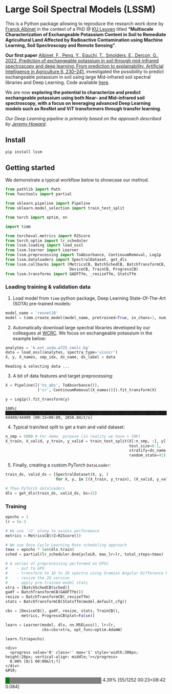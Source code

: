 # Large Soil Spectral Models (LSSM)


<!-- WARNING: THIS FILE WAS AUTOGENERATED! DO NOT EDIT! -->

This is a Python package allowing to reproduce the research work done by
[Franck Albinet](https://www.linkedin.com/in/franckalbinet) in the
context of a PhD @ [KU Leuven](https://www.kuleuven.be/) titled
**“Multiscale Characterization of Exchangeable Potassium Content in Soil
to Remediate Agricultural Land Affected by Radioactive Contamination
using Machine Learning, Soil Spectroscopy and Remote Sensing”**.

**Our first paper** [Albinet, F., Peng, Y., Eguchi, T., Smolders, E.,
Dercon, G., 2022. Prediction of exchangeable potassium in soil through
mid-infrared spectroscopy and deep learning: From prediction to
explainability. Artificial Intelligence in Agriculture 6,
230–241.](https://www.sciencedirect.com/science/article/pii/S2589721722000186)
investigated the possibility to predict exchangeable potassium in soil
using large Mid-infrared soil spectral libraries and Deep Learning. Code
available [here](https://github.com/franckalbinet/mirzai).

We are now **exploring the potential to characterize and predict
exchangeable potassium using both Near- and Mid-infrared soil
spectroscopy, with a focus on leveraging advanced Deep Learning models
such as ResNet and ViT transformers through transfer learning**.

*Our Deep Learning pipeline is primarily based on the approach described
by [Jeremy Howard](https://github.com/fastai/course22p2)*.

## Install

``` sh
pip install lssm
```

## Getting started

We demonstrate a typical workflow below to showcase our method.

``` python
from pathlib import Path
from functools import partial

from sklearn.pipeline import Pipeline
from sklearn.model_selection import train_test_split

from torch import optim, nn

import timm

from torcheval.metrics import R2Score
from torch.optim import lr_scheduler
from lssm.loading import load_ossl
from lssm.learner import Learner
from lssm.preprocessing import ToAbsorbance, ContinuumRemoval, Log1p
from lssm.dataloaders import SpectralDataset, get_dls
from lssm.callbacks import (MetricsCB, BatchSchedCB, BatchTransformCB,
                            DeviceCB, TrainCB, ProgressCB)
from lssm.transforms import GADFTfm, _resizeTfm, StatsTfm
```

### Loading training & validation data

1.  Load model from `timm` python package, Deep Learning
    State-Of-The-Art (SOTA) pre-trained models:

``` python
model_name = 'resnet18'
model = timm.create_model(model_name, pretrained=True, in_chans=1, num_classes=1)
```

2.  Automatically download large spectral libraries developed by our
    colleagues at [WCRC](https://www.woodwellclimate.org). We focus on
    exchangeable potassium in the example below:

``` python
analytes = 'k.ext_usda.a725_cmolc.kg'
data = load_ossl(analytes, spectra_type='visnir')
X, y, X_names, smp_idx, ds_name, ds_label = data
```

    Reading & selecting data ...

3.  A bit of data features and target preprocessing:

``` python
X = Pipeline([('to_abs', ToAbsorbance()), 
              ('cr', ContinuumRemoval(X_names))]).fit_transform(X)

y = Log1p().fit_transform(y)
```

    100%|███████████████████████████████████████████████████████████████████████████████████████████████████████████████████████████████████████████████████████████████| 44489/44489 [00:15<00:00, 2850.84it/s]

4.  Typical train/test split to get a train and valid dataset:

``` python
n_smp = 5000 # For demo. purpose (in reality we have > 50K)
X_train, X_valid, y_train, y_valid = train_test_split(X[:n_smp, :], y[:n_smp], 
                                                      test_size=0.1,
                                                      stratify=ds_name[:n_smp], 
                                                      random_state=41)
```

5.  Finally, creating a custom PyTorch `DataLoader`:

``` python
train_ds, valid_ds = [SpectralDataset(X, y, ) 
                      for X, y, in [(X_train, y_train), (X_valid, y_valid)]]

# Then PyTorch dataloaders
dls = get_dls(train_ds, valid_ds, bs=32)
```

### Training

``` python
epochs = 1
lr = 5e-3

# We use `r2` along to assess performance
metrics = MetricsCB(r2=R2Score())

# We use Once Cycle Learning Rate scheduling approach
tmax = epochs * len(dls.train)
sched = partial(lr_scheduler.OneCycleLR, max_lr=lr, total_steps=tmax)

# A series of preprocessing performed on GPUs
#    - put to GPU
#    - transform to 1D to 2D spectra using Gramian Angular Difference Field (GADF)
#    - resize the 2D version
#    - apply pre-trained model stats
xtra = [BatchSchedCB(sched)]
gadf = BatchTransformCB(GADFTfm())
resize = BatchTransformCB(_resizeTfm)
stats = BatchTransformCB(StatsTfm(model.default_cfg))

cbs = [DeviceCB(), gadf, resize, stats, TrainCB(), 
       metrics, ProgressCB(plot=False)]

learn = Learner(model, dls, nn.MSELoss(), lr=lr, 
                cbs=cbs+xtra, opt_func=optim.AdamW)

learn.fit(epochs)
```

<style>
    /* Turns off some styling */
    progress {
        /* gets rid of default border in Firefox and Opera. */
        border: none;
        /* Needs to be in here for Safari polyfill so background images work as expected. */
        background-size: auto;
    }
    progress:not([value]), progress:not([value])::-webkit-progress-bar {
        background: repeating-linear-gradient(45deg, #7e7e7e, #7e7e7e 10px, #5c5c5c 10px, #5c5c5c 20px);
    }
    .progress-bar-interrupted, .progress-bar-interrupted::-webkit-progress-bar {
        background: #F44336;
    }
</style>

    <div>
      <progress value='0' class='' max='1' style='width:300px; height:20px; vertical-align: middle;'></progress>
      0.00% [0/1 00:00&lt;?]
    </div>
    &#10;
&#10;    <div>
      <progress value='55' class='' max='1252' style='width:300px; height:20px; vertical-align: middle;'></progress>
      4.39% [55/1252 00:23&lt;08:42 0.084]
    </div>
    
